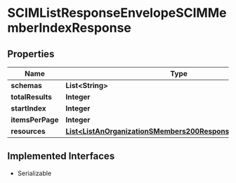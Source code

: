 

# SCIMListResponseEnvelopeSCIMMemberIndexResponse


## Properties

| Name | Type | Description | Notes |
|------------ | ------------- | ------------- | -------------|
|**schemas** | **List&lt;String&gt;** |  |  |
|**totalResults** | **Integer** |  |  |
|**startIndex** | **Integer** |  |  |
|**itemsPerPage** | **Integer** |  |  |
|**resources** | [**List&lt;ListAnOrganizationSMembers200ResponseResourcesInner&gt;**](ListAnOrganizationSMembers200ResponseResourcesInner.md) |  |  |


## Implemented Interfaces

* Serializable


